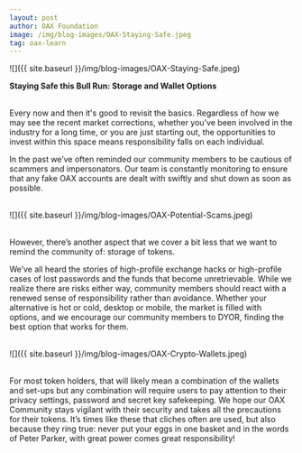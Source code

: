 ```yaml
---
layout: post
author: OAX Foundation
image: /img/blog-images/OAX-Staying-Safe.jpeg
tag: oax-learn
---
```


![]({{ site.baseurl }}/img/blog-images/OAX-Staying-Safe.jpeg)

<b>Staying Safe this Bull Run: Storage and Wallet Options</b>

<br>Every now and then it's good to revisit the basics. Regardless of how we may see the recent market corrections, whether you’ve been involved in the industry for a long time, or you are just starting out, the opportunities to invest within this space means responsibility falls on each individual. 

In the past we’ve often reminded our community members to be cautious of scammers and impersonators. Our team is constantly monitoring to ensure that any fake OAX accounts are dealt with swiftly and shut down as soon as possible. 

<br>![]({{ site.baseurl }}/img/blog-images/OAX-Potential-Scams.jpeg)

<br>However, there’s another aspect that we cover a bit less that we want to remind the community of: storage of tokens.

We’ve all heard the stories of high-profile exchange hacks or high-profile cases of lost passwords and the funds that become unretrievable.  While we realize there are risks either way, community members should react with a renewed sense of responsibility rather than avoidance. Whether your alternative is hot or cold, desktop or mobile, the market is filled with options, and we encourage our community members to DYOR, finding the best option that works for them.

<br>![]({{ site.baseurl }}/img/blog-images/OAX-Crypto-Wallets.jpeg)

<br>For most token holders, that will likely mean a combination of the wallets and set-ups but any combination will require users to pay attention to their privacy settings, password and secret key safekeeping. We hope our OAX Community stays vigilant with their security and takes all the precautions for their tokens. It’s times like these that cliches often are used, but also because they ring true: never put your eggs in one basket and in the words of Peter Parker, with great power comes great responsibility!

